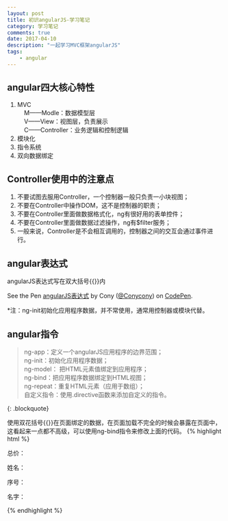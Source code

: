 ```yaml
---
layout: post
title: 初识angularJS-学习笔记
category: 学习笔记
comments: true
date: 2017-04-10
description: "一起学习MVC框架angularJS"
tags:
    - angular
---
```


## angular四大核心特性
1. MVC  
&nbsp;&nbsp;&nbsp;&nbsp;M——Modle：数据模型层  
&nbsp;&nbsp;&nbsp;&nbsp;V——View：视图层，负责展示  
&nbsp;&nbsp;&nbsp;&nbsp;C——Controller：业务逻辑和控制逻辑  
2. 模块化
3. 指令系统
4. 双向数据绑定  

## Controller使用中的注意点
1. 不要试图去服用Controller，一个控制器一般只负责一小块视图；
2. 不要在Controller中操作DOM，这不是控制器的职责；
3. 不要在Controller里面做数据格式化，ng有很好用的表单控件；
4. 不要在Controller里面做数据过滤操作，ng有$filter服务；
5. 一般来说，Controller是不会相互调用的，控制器之间的交互会通过事件进行。 


## angular表达式
angularJS表达式写在双大括号{{}}内
<p data-height="265" data-theme-id="0" data-slug-hash="NjWqWq" data-default-tab="html,result" data-user="Conycony" data-embed-version="2" data-pen-title="angularJS表达式" class="codepen">See the Pen <a href="http://codepen.io/Conycony/pen/NjWqWq/">angularJS表达式</a> by Cony (<a href="http://codepen.io/Conycony">@Conycony</a>) on <a href="http://codepen.io">CodePen</a>.</p>
<script async src="https://production-assets.codepen.io/assets/embed/ei.js"></script>

<div class="note alert">
*注：ng-init初始化应用程序数据，并不常使用，通常用控制器或模块代替。
</div>

## angular指令


> ng-app：定义一个angularJS应用程序的边界范围；  
> ng-init：初始化应用程序数据；  
> ng-model： 把HTML元素值绑定到应用程序；  
> ng-bind：把应用程序数据绑定到HTML视图；  
> ng-repeat：重复HTML元素（应用于数组）；  
> 自定义指令：使用.directive函数来添加自定义的指令。
> 
{: .blockquote}  

使用双花括号{{}}在页面绑定的数据，在页面加载不完全的时候会暴露在页面中，这看起来一点都不高级，可以使用ng-bind指令来修改上面的代码。
{% highlight html %}
<div ng-app>
  <p ng-bind="5+3"></p><!--表达式-->
  <p ng-init="quantity=4;price=5">
  总价：<span ng-bind="quantity*price"></span>
  </p><!--数字-->
  <p ng-init="firstName='Jim';lastName='Green'">
  姓名：<span ng-bind="firstName+' '+lastName"></span>
  </p><!--字符串-->
  <p ng-init="arr=[10,20,30]">
  序号：<sapn ng-bind="arr[1]"></span>
  </p><!--数组-->
  <p ng-init="person={firstName:'John',lastName:'Doe'}">
  名字：<span ng-bind="person.firstName"></span>
  </p><!--对象-->
</div>
{% endhighlight %}

